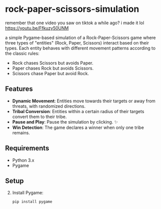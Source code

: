 # rock-paper-scissors-simulation
remember that one video you saw on tiktok a while ago? i made it lol
https://youtu.be/Ffkuzy50UNM

a simple Pygame-based simulation of a Rock-Paper-Scissors game where three types of "entities" (Rock, Paper, Scissors) interact based on their types. Each entity behaves with different movement patterns according to the classic rules:
- Rock chases Scissors but avoids Paper.
- Paper chases Rock but avoids Scissors.
- Scissors chase Paper but avoid Rock.

## Features

- **Dynamic Movement**: Entities move towards their targets or away from threats, with randomized directions.
- **Tribal Conversion**: Entities within a certain radius of their targets convert them to their tribe.
- **Pause and Play**: Pause the simulation by clicking. ✨
- **Win Detection**: The game declares a winner when only one tribe remains.

## Requirements

- Python 3.x
- Pygame

## Setup

2. Install Pygame:
   ```bash
   pip install pygame




